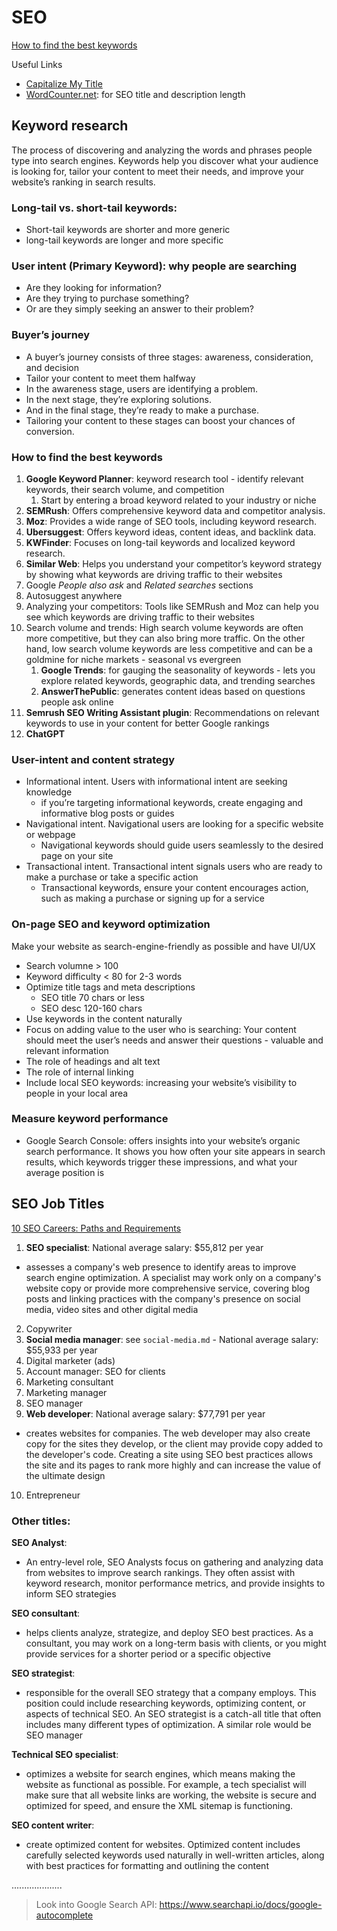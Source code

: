 # SEO

[How to find the best keywords](https://www.web.com/blog/how-to-find-the-best-keywords/)

Useful Links

- [Capitalize My Title](https://capitalizemytitle.com/)
- [WordCounter.net](https://wordcounter.net/): for SEO title and description length

## Keyword research

The process of discovering and analyzing the words and phrases people type into search engines. Keywords help you discover what your audience is looking for, tailor your content to meet their needs, and improve your website’s ranking in search results.

### Long-tail vs. short-tail keywords:

- Short-tail keywords are shorter and more generic
- long-tail keywords are longer and more specific

### User intent (Primary Keyword): why people are searching

- Are they looking for information?
- Are they trying to purchase something?
- Or are they simply seeking an answer to their problem?

### Buyer’s journey

- A buyer’s journey consists of three stages: awareness, consideration, and decision
- Tailor your content to meet them halfway
- In the awareness stage, users are identifying a problem.
- In the next stage, they’re exploring solutions.
- And in the final stage, they’re ready to make a purchase.
- Tailoring your content to these stages can boost your chances of conversion.

### How to find the best keywords

1. **Google Keyword Planner**: keyword research tool - identify relevant keywords, their search volume, and competition
   1. Start by entering a broad keyword related to your industry or niche
2. **SEMRush**: Offers comprehensive keyword data and competitor analysis.
3. **Moz**: Provides a wide range of SEO tools, including keyword research.
4. **Ubersuggest**: Offers keyword ideas, content ideas, and backlink data.
5. **KWFinder**: Focuses on long-tail keywords and localized keyword research.
6. **Similar Web**: Helps you understand your competitor’s keyword strategy by showing what keywords are driving traffic to their websites
7. Google _People also ask_ and _Related searches_ sections
8. Autosuggest anywhere
9. Analyzing your competitors: Tools like SEMRush and Moz can help you see which keywords are driving traffic to their websites
10. Search volume and trends: High search volume keywords are often more competitive, but they can also bring more traffic. On the other hand, low search volume keywords are less competitive and can be a goldmine for niche markets - seasonal vs evergreen
    1. **Google Trends**: for gauging the seasonality of keywords - lets you explore related keywords, geographic data, and trending searches
    2. **AnswerThePublic**: generates content ideas based on questions people ask online
11. **Semrush SEO Writing Assistant plugin**: Recommendations on relevant keywords to use in your content for better Google rankings
12. **ChatGPT**

### User-intent and content strategy

- Informational intent. Users with informational intent are seeking knowledge
  - if you’re targeting informational keywords, create engaging and informative blog posts or guides
- Navigational intent. Navigational users are looking for a specific website or webpage
  - Navigational keywords should guide users seamlessly to the desired page on your site
- Transactional intent. Transactional intent signals users who are ready to make a purchase or take a specific action
  - Transactional keywords, ensure your content encourages action, such as making a purchase or signing up for a service

### On-page SEO and keyword optimization

Make your website as search-engine-friendly as possible and have UI/UX

- Search volumne > 100
- Keyword difficulty < 80 for 2-3 words
- Optimize title tags and meta descriptions
  - SEO title 70 chars or less
  - SEO desc 120-160 chars
- Use keywords in the content naturally
- Focus on adding value to the user who is searching: Your content should meet the user’s needs and answer their questions - valuable and relevant information
- The role of headings and alt text
- The role of internal linking
- Include local SEO keywords: increasing your website’s visibility to people in your local area

### Measure keyword performance

- Google Search Console: offers insights into your website’s organic search performance. It shows you how often your site appears in search results, which keywords trigger these impressions, and what your average position is

## SEO Job Titles

[10 SEO Careers: Paths and Requirements](https://www.indeed.com/career-advice/finding-a-job/seo-careers)

1. **SEO specialist**: National average salary: $55,812 per year

- assesses a company's web presence to identify areas to improve search engine optimization. A specialist may work only on a company's website copy or provide more comprehensive service, covering blog posts and linking practices with the company's presence on social media, video sites and other digital media

2. Copywriter
3. **Social media manager**: see `social-media.md` - National average salary: $55,933 per year
4. Digital marketer (ads)
5. Account manager: SEO for clients
6. Marketing consultant
7. Marketing manager
8. SEO manager
9. **Web developer**: National average salary: $77,791 per year

- creates websites for companies. The web developer may also create copy for the sites they develop, or the client may provide copy added to the developer's code. Creating a site using SEO best practices allows the site and its pages to rank more highly and can increase the value of the ultimate design

10. Entrepreneur

### Other titles:

**SEO Analyst**:

- An entry-level role, SEO Analysts focus on gathering and analyzing data from websites to improve search rankings. They often assist with keyword research, monitor performance metrics, and provide insights to inform SEO strategies

**SEO consultant**:

- helps clients analyze, strategize, and deploy SEO best practices. As a consultant, you may work on a long-term basis with clients, or you might provide services for a shorter period or a specific objective

**SEO strategist**:

- responsible for the overall SEO strategy that a company employs. This position could include researching keywords, optimizing content, or aspects of technical SEO. An SEO strategist is a catch-all title that often includes many different types of optimization. A similar role would be SEO manager

**Technical SEO specialist**:

- optimizes a website for search engines, which means making the website as functional as possible. For example, a tech specialist will make sure that all website links are working, the website is secure and optimized for speed, and ensure the XML sitemap is functioning.

**SEO content writer**:

- create optimized content for websites. Optimized content includes carefully selected keywords used naturally in well-written articles, along with best practices for formatting and outlining the content

....................

> Look into Google Search API: https://www.searchapi.io/docs/google-autocomplete
